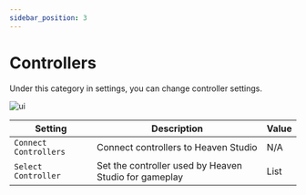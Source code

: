 ```yaml
---
sidebar_position: 3
---
```


# Controllers

Under this category in settings, you can change controller settings.

![ui](/img/docs/hsui/settings/controllers.png)

|Setting|Description|Value|
|---|---|---|
|`Connect Controllers`|Connect controllers to Heaven Studio|N/A|
|`Select Controller`|Set the controller used by Heaven Studio for gameplay|List|
